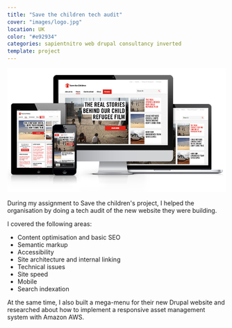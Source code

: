 ```yaml
---
title: "Save the children tech audit"
cover: "images/logo.jpg"
location: UK
color: "#e92934"
categories: sapientnitro web drupal consultancy inverted
template: project
---
```


![](./images/1.jpg)

During my assignment to Save the children's project, I helped the organisation by doing a tech audit of the new website they were building.

I covered the following areas:

* Content optimisation and basic SEO
* Semantic markup
* Accessibility
* Site architecture and internal linking
* Technical issues
* Site speed
* Mobile
* Search indexation

At the same time, I also built a mega-menu for their new Drupal website and researched about how to implement a responsive asset management system with Amazon AWS.
